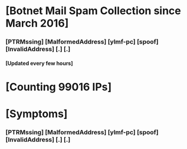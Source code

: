 # [Botnet Mail Spam Collection since March 2016]
### [PTRMssing] [MalformedAddress] [ylmf-pc] [spoof] [InvalidAddress] [.] [.]
#### [Updated every few hours]

# [Counting 99016 IPs]

# [Symptoms] 
###   [PTRMssing] [MalformedAddress] [ylmf-pc] [spoof] [InvalidAddress] [.] [.]
